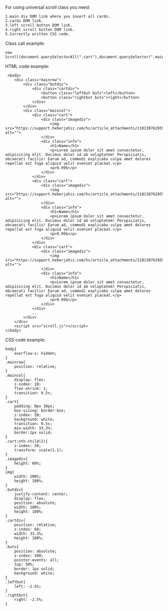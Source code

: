 For using universal scroll class you need:

    1.main div DOM link where you insert all cards.
    2.cards DOM link.
    3.left scroll button DOM link.
    4.right scroll button DOM link.
    5.Correctly written CSS code.

Class call example:

    new Scroll(document.querySelectorAll(".cart"),document.querySelector(".maincol"),document.querySelector(".leftbut"),document.querySelector(".rightbut"));
    
HTML code example:

     <body>
        <div class="mainrow">
            <div class="butdiv">
                <div class="cartdiv">
                    <button class="leftbut buts">left</button>
                    <button class="rightbut buts">right</button>
                </div>
            </div>
            <div class="maincol">
                <div class="cart">
                    <div class="imagediv">
                        <img src="https://support.heberjahiz.com/hc/article_attachments/21013076295570" alt="">    
                    </div>
                    <div class="info">
                        <h1>Name</h1>             
                        <p>Lorem ipsum dolor sit amet consectetur, adipisicing elit. Ducimus dolor id ab voluptatem! Perspiciatis, obcaecati facilis! Earum ad, commodi explicabo culpa amet dolores repellat est fuga aliquid velit eveniet placeat.</p>
                        <p>9.99$</p>
                    </div>
                </div>
                <div class="cart">
                    <div class="imagediv">
                        <img src="https://support.heberjahiz.com/hc/article_attachments/21013076295570" alt="">    
                    </div>
                    <div class="info">
                        <h1>Name</h1>
                        <p>Lorem ipsum dolor sit amet consectetur, adipisicing elit. Ducimus dolor id ab voluptatem! Perspiciatis, obcaecati facilis! Earum ad, commodi explicabo culpa amet dolores repellat est fuga aliquid velit eveniet placeat.</p>
                        <p>9.99$</p>    
                    </div>
                </div>
                <div class="cart">
                    <div class="imagediv">
                        <img src="https://support.heberjahiz.com/hc/article_attachments/21013076295570" alt="">    
                    </div>
                    <div class="info">
                        <h1>Name</h1>
                        <p>Lorem ipsum dolor sit amet consectetur, adipisicing elit. Ducimus dolor id ab voluptatem! Perspiciatis, obcaecati facilis! Earum ad, commodi explicabo culpa amet dolores repellat est fuga aliquid velit eveniet placeat.</p>
                        <p>9.99$</p>
                    </div>
                </div>
                ...
            </div>
        </div>
        <script src="scroll.js"></script>
    </body>


CSS code example:

    body{
        overflow-x: hidden;
    }
    .mainrow{
        position: relative;
    }
    .maincol{
        display: flex;
        z-index: 10;
        flex-shrink: 1;
        transition: 0.5s;
    }
    .cart{
        padding: 0px 10px;
        box-sizing: border-box;
        z-index: 20;
        background: white;
        transition: 0.5s;
        min-width: 33.3%;
        border:1px solid;
    }
    .cart:nth-child(2){
        z-index: 30;
        transform: scale(1.1);
    }
    .imagediv{
        height: 60%;
    }
    img{
        width: 100%;
        height: 100%;
    }
    .butdiv{
        justify-content: center;
        display: flex;
        position: absolute;
        width: 100%;
        height: 100%;
    }
    .cartdiv{
        position: relative;
        z-index: 60;
        width: 33.3%;
        height: 100%;
    }
    .buts{
        position: absolute;
        z-index: 100;
        pointer-events: all;
        top: 50%;
        border: 1px solid;
        background: white;
    }
    .leftbut{
        left: -2.5%;
    }
    .rightbut{
        right: -2.5%;
    }
